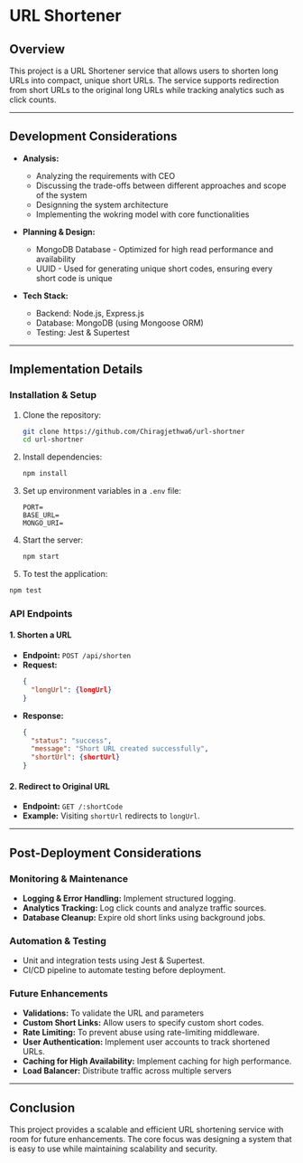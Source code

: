 # URL Shortener

## Overview
This project is a URL Shortener service that allows users to shorten long URLs into compact, unique short URLs. The service supports redirection from short URLs to the original long URLs while tracking analytics such as click counts.

---

## Development Considerations
- **Analysis:**
  - Analyzing the requirements with CEO
  - Discussing the trade-offs between different approaches and scope of the system
  - Designning the system architecture
  - Implementing the wokring model with core functionalities

- **Planning & Design:**
  - MongoDB Database - Optimized for high read performance and availability
  - UUID - Used for generating unique short codes, ensuring every short code is unique

- **Tech Stack:**
  - Backend: Node.js, Express.js
  - Database: MongoDB (using Mongoose ORM)
  - Testing: Jest & Supertest

---

## Implementation Details

### Installation & Setup
1. Clone the repository:
   ```sh
   git clone https://github.com/Chiragjethwa6/url-shortner
   cd url-shortner
   ```
2. Install dependencies:
   ```sh
   npm install
   ```
3. Set up environment variables in a `.env` file:
   ```env
   PORT=
   BASE_URL=
   MONGO_URI=
   ```
4. Start the server:
   ```sh
   npm start
   ```
5. To test the application:
  ```sh
  npm test
  ```

### API Endpoints

#### 1. Shorten a URL
- **Endpoint:** `POST /api/shorten`
- **Request:**
  ```json
  {
    "longUrl": {longUrl}
  }
  ```
- **Response:**
  ```json
  {
    "status": "success",
    "message": "Short URL created successfully",
    "shortUrl": {shortUrl}
  }
  ```

#### 2. Redirect to Original URL
- **Endpoint:** `GET /:shortCode`
- **Example:** Visiting `shortUrl` redirects to `longUrl`.

---

## Post-Deployment Considerations

### Monitoring & Maintenance
- **Logging & Error Handling:** Implement structured logging.
- **Analytics Tracking:** Log click counts and analyze traffic sources.
- **Database Cleanup:** Expire old short links using background jobs.

### Automation & Testing
- Unit and integration tests using Jest & Supertest.
- CI/CD pipeline to automate testing before deployment.

### Future Enhancements
- **Validations:** To validate the URL and parameters
- **Custom Short Links:** Allow users to specify custom short codes.
- **Rate Limiting:** To prevent abuse using rate-limiting middleware.
- **User Authentication:** Implement user accounts to track shortened URLs.
- **Caching for High Availability:** Implement caching for high performance.
- **Load Balancer:** Distribute traffic across multiple servers

---

## Conclusion
This project provides a scalable and efficient URL shortening service with room for future enhancements. The core focus was designing a system that is easy to use while maintaining scalability and security.

